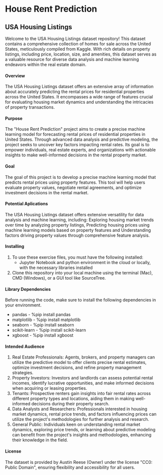 # House Rent Prediction
## USA Housing Listings
Welcome to the USA Housing Listings dataset repository! This dataset contains a comprehensive collection of homes for sale across the United States, meticulously compiled from Kaggle. With rich details on property listings, including price, location, size, and amenities, this dataset serves as a valuable resource for diverse data analysis and machine learning endeavors within the real estate domain.
#### Overview
The USA Housing Listings dataset offers an extensive array of information about accurately predicting the rental prices for residential properties across the United States. It encompasses a wide range of features crucial for evaluating housing market dynamics and understanding the intricacies of property transactions.
#### Purpose
The "House Rent Prediction" project aims to create a precise machine learning model for forecasting rental prices of residential properties in United States. Through advanced data analysis and predictive modeling, the project seeks to uncover key factors impacting rental rates. Its goal is to empower individuals, real estate experts, and organizations with actionable insights to make well-informed decisions in the rental property market.
#### Goal
The goal of this project is to develop a precise machine learning model that predicts rental prices using property features. This tool will help users evaluate property values, negotiate rental agreements, and optimize investment decisions in the rental market.
#### Potential Aplications
The USA Housing Listings dataset offers extensive versatility for data analysis and machine learning, including:
Exploring housing market trends over time by analyzing property listings, Predicting housing prices using machine learning models based on property features and Understanding factors driving property values through comprehensive feature analysis.
#### Installing
1. To use these exercise files, you must have the following installed:
	- Jupyter Notebook and python environment in the cloud or locally, with the necessary libraries installed
2. Clone this repository into your local machine using the terminal (Mac), CMD (Windows), or a GUI tool like SourceTree.
#### Library Dependencies
Before running the code, make sure to install the following dependencies in your environment.

* pandas - %pip install pandas
* matplotlib - %pip install matplotlib
* seaborn - %pip install seaborn
* scikit-learn - %pip install scikit-learn
* xgboost - %pip install xgboost
#### Intended Audience
1. Real Estate Professionals: Agents, brokers, and property managers can utilize the predictive model to offer clients precise rental estimates, optimize investment decisions, and refine property management strategies.
2. Property Investors: Investors and landlords can assess potential rental incomes, identify lucrative opportunities, and make informed decisions when acquiring or leasing properties.
3. Tenants: Prospective renters gain insights into fair rental rates across different property types and locations, aiding them in making well-informed decisions during their property search.
4. Data Analysts and Researchers: Professionals interested in housing market dynamics, rental price trends, and factors influencing prices can utilize the project's methodologies for further analysis and research.
5. General Public: Individuals keen on understanding rental market dynamics, exploring price trends, or learning about predictive modeling can benefit from the project's insights and methodologies, enhancing their knowledge in the field.
#### License
The dataset is provided by Austin Reese (Owner) under the license "CC0: Public Domain", ensuring flexibility and accessibility for all users.
